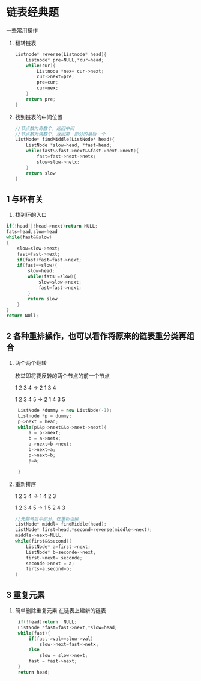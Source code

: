 # 链表经典题

一些常用操作

1. 翻转链表

   ```c++
   Listnode* reverse(Listnode* head){
       Listnode* pre=NULL,*cur=head;
       while(cur){
           Listnode *nex= cur->next;
           cur->next=pre;
           pre=cur;
           cur=nex;
       }
       return pre;
   }
   ```

2. 找到链表的中间位置

   ```c++
   //节点数为奇数个，返回中间
   //节点数为偶数个，返回第一部分的最后一个
   ListNode* findMiddle(ListNode* head){
       ListNode *slow=head, *fast=head;
       while(fast&&fast->next&&fast->next->next){
           fast=fast->next->netx;
           slow=slow->netx;
       }
       return slow
   }
   ```

## 1 与环有关

1. 找到环的入口

```c++
if(!head||!head->next)return NULL;
fats=head,slow=head
while(fast&&slow)
{
    slow=slow->next;
    fast=fast->next;
    if(fast)fast=fast->next;
    if(fast==slow){
        slow=head;
        while(fats!=slow){
            slow=slow->next;
            fast=fast->next;
        }
        return slow
    }
}
return NUll;
```

## 2 各种重排操作，也可以看作将原来的链表重分类再组合

1. 两个两个翻转

   枚举即将要反转的两个节点的前一个节点

   1 2 3 4  -> 2 1 3 4

   1 2 3 4 5 -> 2 1 4 3 5

   ```cpp
    ListNode *dummy = new ListNode(-1);
    Listnode *p = dummy;
    p->next = head;
    while(p&&p->next&&p->next->next){
        a = p->next;
        b = a->netx;
        a->next=b->next;
        b->next=a;
        p->next=b;
        p=a;

    }
   ```

2. 重新排序

    1 2 3 4  ->  1 4 2 3

    1 2 3 4 5 -> 1 5 2 4 3

    ```cpp
    //先翻转后半部分，在重新连接
    ListNode* middl= findMiddle(head);
    ListNode* first=head,*second=reverse(middle->next);
    middle->next=NULL;
    while(first&&second)(
        ListNode* a=first->next;
        ListNode* b=seconde->next;
        first->next= seconde;
        seconde->next = a;
        firts=a,second=b;
    )


    ```

## 3 重复元素

1. 简单删除重复元素
   在链表上建新的链表

   ```cpp
    if(!head)return  NULL;
    ListNode *fast=fast->next,*slow=head;
    while(fast){
        if(fast->val==slow->val)
            slow->next=fast->netx;
        else
            slow = slow->next;
        fast = fast->next;
    }
    return head;

   ```
